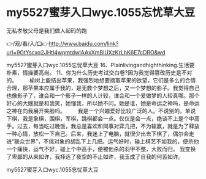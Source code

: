 # my5527蜜芽入口wyc.1055忘忧草大豆
无私孝敬父母是我们做人起码的跑

👉/观/看/入/口👉http://www.baidu.com/link?url=9GtYscxq2JHtl4wpmtdwIAAxXmBlUXzKrLhK6E7cDRO&wd

my5527蜜芽入口wyc.1055忘忧草大豆	16、Plainlivingandhighthinking.生活要朴素，情操要高尚。
	11、你为什么历史考试交白卷?因为我觉得篡改历史是不对的。
　　榆树上能结出苹果，我强烈地想要摘取苹果的欲望，它们是多么的合情合理，那苹果本应属于我的，是无数个梦想之后，又一个梦想的影子。我觉得自己也像影子了，谁会和一个影子一样的人计较，谁会和一个爱做梦的人较真哪。那个好心的大嫂就是和我笑，她懂我，所以她不问。她是谁，她是命运之神吗，是命运之神在向我展开笑脸吗。
　　我是一个兴趣爱好比较广泛的人。不说别的。单说下棋，我是象棋，围棋，军棋，跳棋都会一点。仅仅是会一点，绝谈不上是个中高手。过去，每当吃过晚饭，我总是喜欢和同事对弈几把，不为输赢，就是为了释放一种心情，放松一下自己。后来，我迷上了电脑，就很少出去下棋了，偶尔会走进“联众世界”，不挑对象的胡乱下上几把。运气好时，碰上棋艺不如我的，便杀他一个痛快，运气不好，碰上个中高手，便被他杀的羽甲不整，大败而归。
我变换了卑鄙的从来如许，我择选了夜空的不止如许，我玉成了自我的何苦如许。

my5527蜜芽入口wyc.1055忘忧草大豆
